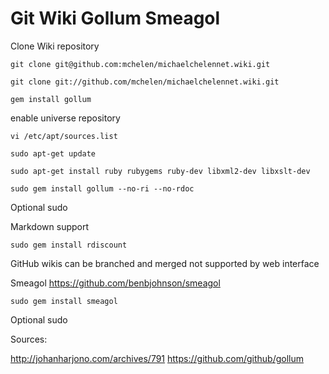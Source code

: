 # Git Wiki Gollum Smeagol


Clone Wiki repository


```
git clone git@github.com:mchelen/michaelchelennet.wiki.git

```

```
git clone git://github.com/mchelen/michaelchelennet.wiki.git
```

```
gem install gollum
```

enable universe repository

```
vi /etc/apt/sources.list
```

```
sudo apt-get update
```

```
sudo apt-get install ruby rubygems ruby-dev libxml2-dev libxslt-dev
```

```
sudo gem install gollum --no-ri --no-rdoc
```
Optional sudo


Markdown support
```
sudo gem install rdiscount
```

GitHub wikis can be branched and merged
 not supported by web interface


Smeagol
https://github.com/benbjohnson/smeagol
```
sudo gem install smeagol
```
Optional sudo


Sources:

http://johanharjono.com/archives/791
https://github.com/github/gollum
